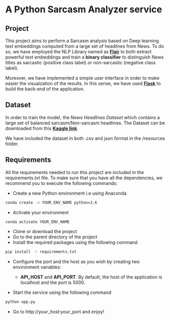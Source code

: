 # A Python Sarcasm Analyzer service

## Project

This project aims to perform a Sarcasm analysis based on Deep learning text embeddings computed from a large set of headlines from News. To do so, we have employed the NLP Library named as [**Flair**](https://github.com/flairNLP/flair) to both extract powerful text embeddings and train a **binary classifier** to distinguish News titles as sarcastic (positive class label) or non-sarcastic (negative class label).

Moreover, we have implemented a simple user interface in order to make easier the visualzation of the results. In this sense, we have used [**Flask**](https://flask.palletsprojects.com/en/1.1.x/#) to build the back-end of the application. 

## Dataset

In order to train the model, the *News Headlines Dataset* which contains a large set of balanced sarcasm/Non-sarcasm headlines. The Dataset can be downloaded from this [**Kaggle link**](https://www.kaggle.com/rmisra/news-headlines-dataset-for-sarcasm-detection).

We have included the dataset in both .csv and json format in the /resources folder.

## Requirements
All the requirements needed to run this project are included in the requirements.txt file. To make sure that you have all the dependencies, we recommend you to execute the following commands:
- Create a new Python environment i.e using Anaconda
```bash
conda create -n YOUR_ENV_NAME python=3.6
``` 
- Activate your environment
```bash
conda activate YOUR_ENV_NAME
```

- Clone or download the project
- Go to the parent directory of the project
- Install the required packages using the following command

```bash
pip install -r requirements.txt
```
- Configure the port and the host as you wish by creating two environment variables: 
    - **API_HOST** and **API_PORT**. By default, the host of the application is localhost and the port is 5000.

- Start the service using the following command
```bash
python app.py
```
- Go to http://your_host:your_port and enjoy!
